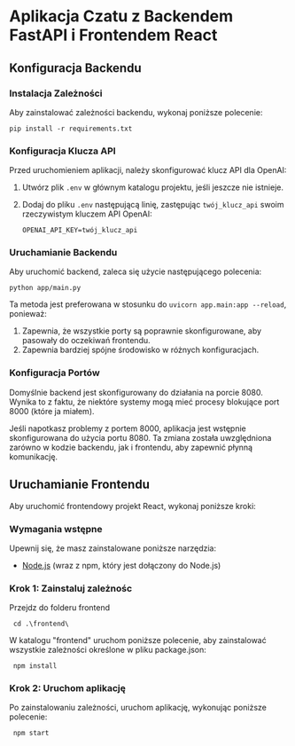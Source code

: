 # Aplikacja Czatu z Backendem FastAPI i Frontendem React

## Konfiguracja Backendu

### Instalacja Zależności

Aby zainstalować zależności backendu, wykonaj poniższe polecenie:

```
pip install -r requirements.txt
```

### Konfiguracja Klucza API

Przed uruchomieniem aplikacji, należy skonfigurować klucz API dla OpenAI:

1. Utwórz plik `.env` w głównym katalogu projektu, jeśli jeszcze nie istnieje.
2. Dodaj do pliku `.env` następującą linię, zastępując `twój_klucz_api` swoim rzeczywistym kluczem API OpenAI:

   ```
   OPENAI_API_KEY=twój_klucz_api
   ```

### Uruchamianie Backendu

Aby uruchomić backend, zaleca się użycie następującego polecenia:

```
python app/main.py
```

Ta metoda jest preferowana w stosunku do `uvicorn app.main:app --reload`, ponieważ:

1. Zapewnia, że wszystkie porty są poprawnie skonfigurowane, aby pasowały do oczekiwań frontendu.
2. Zapewnia bardziej spójne środowisko w różnych konfiguracjach.

### Konfiguracja Portów

Domyślnie backend jest skonfigurowany do działania na porcie 8080. Wynika to z faktu, że niektóre systemy mogą mieć procesy blokujące port 8000 (które ja miałem).

Jeśli napotkasz problemy z portem 8000, aplikacja jest wstępnie skonfigurowana do użycia portu 8080. Ta zmiana została uwzględniona zarówno w kodzie backendu, jak i frontendu, aby zapewnić płynną komunikację.

## Uruchamianie Frontendu

Aby uruchomić frontendowy projekt React, wykonaj poniższe kroki:

### Wymagania wstępne

Upewnij się, że masz zainstalowane poniższe narzędzia:

- [Node.js](https://nodejs.org/) (wraz z npm, który jest dołączony do Node.js)

### Krok 1: Zainstaluj zależnośc

Przejdz do folderu frontend

```
 cd .\frontend\
```
W katalogu "frontend" uruchom poniższe polecenie, aby zainstalować wszystkie zależności określone w pliku package.json:

```
 npm install
```

### Krok 2: Uruchom aplikację

Po zainstalowaniu zależności, uruchom aplikację, wykonując poniższe polecenie:

```
 npm start
```

